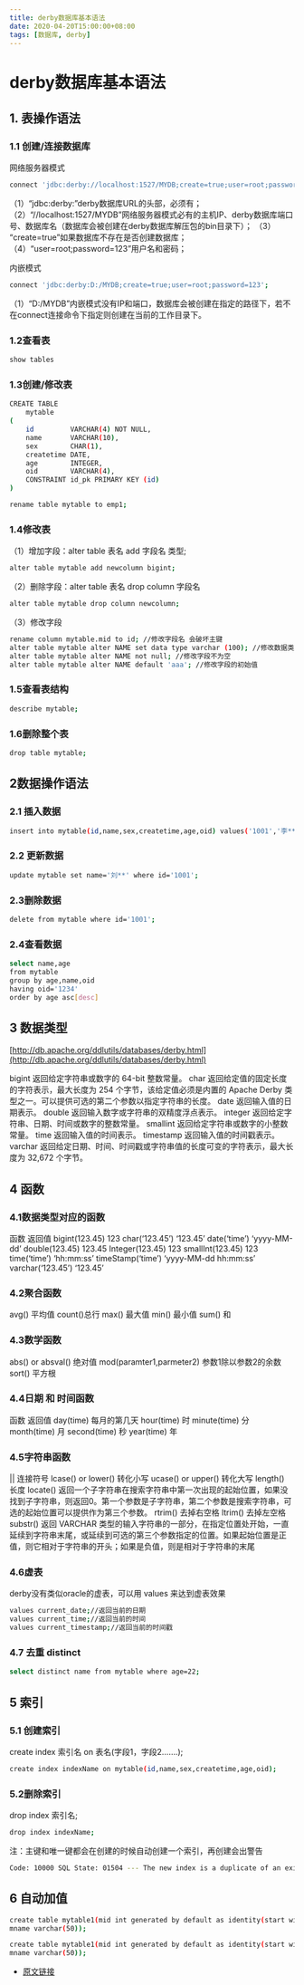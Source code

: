 ```yaml
---
title: derby数据库基本语法
date: 2020-04-20T15:00:00+08:00
tags: [数据库, derby]
---
```


# derby数据库基本语法

## 1. 表操作语法

### 1.1 创建/连接数据库

网络服务器模式

```bash
connect 'jdbc:derby://localhost:1527/MYDB;create=true;user=root;password=123';
```

（1）“jdbc:derby:”derby数据库URL的头部，必须有；
（2）“//localhost:1527/MYDB”网络服务器模式必有的主机IP、derby数据库端口号、数据库名（数据库会被创建在derby数据库解压包的bin目录下）；
（3） “create=true”如果数据库不存在是否创建数据库；
（4）“user=root;password=123”用户名和密码；

内嵌模式

```bash
connect 'jdbc:derby:D:/MYDB;create=true;user=root;password=123';
```

（1）“D:/MYDB”内嵌模式没有IP和端口，数据库会被创建在指定的路径下，若不在connect连接命令下指定则创建在当前的工作目录下。

### 1.2查看表

```bash
show tables
```

### 1.3创建/修改表

```bash
CREATE TABLE
    mytable
(
    id         VARCHAR(4) NOT NULL,
    name       VARCHAR(10),
    sex        CHAR(1),
    createtime DATE,
    age        INTEGER,
    oid        VARCHAR(4),
    CONSTRAINT id_pk PRIMARY KEY (id)
)
```

```bash
rename table mytable to emp1;
```

### 1.4修改表

（1）增加字段：alter table 表名 add 字段名 类型;

```bash
alter table mytable add newcolumn bigint;
```

（2）删除字段：alter table 表名 drop column 字段名

```bash
alter table mytable drop column newcolumn;
```

（3）修改字段

```bash
rename column mytable.mid to id; //修改字段名 会破坏主键
alter table mytable alter NAME set data type varchar (100); //修改数据类型
alter table mytable alter NAME not null; //修改字段不为空
alter table mytable alter NAME default 'aaa'; //修改字段的初始值
```

### 1.5查看表结构

```bash
describe mytable;
```

### 1.6删除整个表

```bash
drop table mytable;
```

## 2数据操作语法

### 2.1 插入数据

```bash
insert into mytable(id,name,sex,createtime,age,oid) values('1001','李**','男',date('2017-01-06'),22,'1234');
```

### 2.2 更新数据

```bash
update mytable set name='刘**' where id='1001';
```

### 2.3删除数据

```bash
delete from mytable where id='1001';
```

### 2.4查看数据

```bash
select name,age
from mytable
group by age,name,oid
having oid='1234'
order by age asc[desc]
```

## 3 数据类型

[http://db.apache.org/ddlutils/databases/derby.html](http://db.apache.org/ddlutils/databases/derby.html)

bigint 返回给定字符串或数字的 64-bit 整数常量。
char 返回给定值的固定长度的字符表示，最大长度为 254 个字节，该给定值必须是内置的 Apache Derby 类型之一。可以提供可选的第二个参数以指定字符串的长度。
date 返回输入值的日期表示。
double 返回输入数字或字符串的双精度浮点表示。
integer 返回给定字符串、日期、时间或数字的整数常量。
smallint 返回给定字符串或数字的小整数常量。
time 返回输入值的时间表示。
timestamp 返回输入值的时间戳表示。
varchar 返回给定日期、时间、时间戳或字符串值的长度可变的字符表示，最大长度为 32,672 个字节。

## 4 函数

### 4.1数据类型对应的函数

函数 返回值
bigint(123.45) 123
char(‘123.45’) ‘123.45’
date(‘time’) ‘yyyy-MM-dd’
double(123.45) 123.45
Integer(123.45) 123
smallInt(123.45) 123
time(‘time’) ‘hh:mm:ss’
timeStamp(‘time’) ‘yyyy-MM-dd hh:mm:ss’
varchar(‘123.45’) ‘123.45’

### 4.2聚合函数

avg() 平均值
count()总行
max() 最大值
min() 最小值
sum() 和

### 4.3数学函数

abs() or absval() 绝对值
mod(paramter1,parmeter2) 参数1除以参数2的余数
sort() 平方根

### 4.4日期 和 时间函数

函数 返回值
day(time) 每月的第几天
hour(time) 时
minute(time) 分
month(time) 月
second(time) 秒
year(time) 年

### 4.5字符串函数

|| 连接符号
lcase() or lower() 转化小写
ucase() or upper() 转化大写
length() 长度
locate() 返回一个子字符串在搜索字符串中第一次出现的起始位置，如果没找到子字符串，则返回0。第一个参数是子字符串，第二个参数是搜索字符串，可选的起始位置可以提供作为第三个参数。
rtrim() 去掉右空格
ltrim() 去掉左空格
substr() 返回 VARCHAR 类型的输入字符串的一部分，在指定位置处开始，一直延续到字符串末尾，或延续到可选的第三个参数指定的位置。如果起始位置是正值，则它相对于字符串的开头；如果是负值，则是相对于字符串的末尾

### 4.6虚表

derby没有类似oracle的虚表，可以用 values 来达到虚表效果

```bash
values current_date;//返回当前的日期
values current_time;//返回当前的时间
values current_timestamp;//返回当前的时间戳
```

### 4.7 去重 distinct

```bash
select distinct name from mytable where age=22;
```

## 5 索引

### 5.1 创建索引

create index 索引名 on 表名(字段1，字段2…….);

```bash
create index indexName on mytable(id,name,sex,createtime,age,oid);
```

### 5.2删除索引

drop index 索引名;

```bash
drop index indexName;
```

注：主键和唯一键都会在创建的时候自动创建一个索引，再创建会出警告

```bash
Code: 10000 SQL State: 01504 --- The new index is a duplicate of an existing index: SQL170106111016840.
```

## 6 自动加值

```bash
create table mytable1(mid int generated by default as identity(start with 1,increment by 1),
mname varchar(50));
```

```bash
create table mytable1(mid int generated by default as identity(start with 1,increment by 1),
mname varchar(50));

```

- [原文链接](https://blog.csdn.net/qq_34928887/article/details/54138305)
